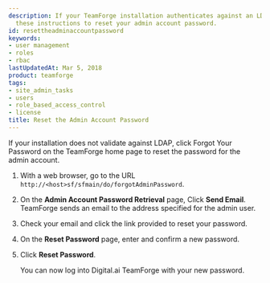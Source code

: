 ```yaml
---
description: If your TeamForge installation authenticates against an LDAP directory, follow
  these instructions to reset your admin account password.
id: resettheadminaccountpassword
keywords:
- user management
- roles
- rbac
lastUpdatedAt: Mar 5, 2018
product: teamforge
tags:
- site_admin_tasks
- users
- role_based_access_control
- license
title: Reset the Admin Account Password
---
```


If your installation does not validate against LDAP, click Forgot Your Password on the TeamForge home page to reset the password for the admin account.

1. With a web browser, go to the URL `http://<host>sf/sfmain/do/forgotAdminPassword`.
2. On the **Admin Account Password Retrieval** page, Click **Send Email**. TeamForge sends an email to the address specified for the admin user.
3. Check your email and click the link provided to reset your password.
4. On the **Reset Password** page, enter and confirm a new password.
5. Click **Reset Password**.
   
   You can now log into Digital.ai TeamForge with your new password.

